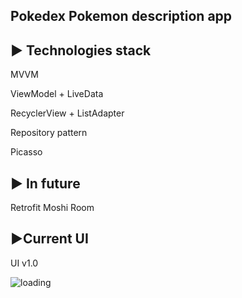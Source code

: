 Pokedex
Pokemon description app
-----------------------------

► Technologies stack
-----------------------------
  MVVM
  
  ViewModel + LiveData
  
  RecyclerView + ListAdapter
  
  Repository pattern
  
  Picasso
  
►  In future
-----------------------------
  Retrofit
  Moshi
  Room
  
►Current UI
-----------------------------
  
UI v1.0

![loading](https://user-images.githubusercontent.com/72496644/96141313-8d057700-0f09-11eb-8f72-e0f72e7adb48.gif)
